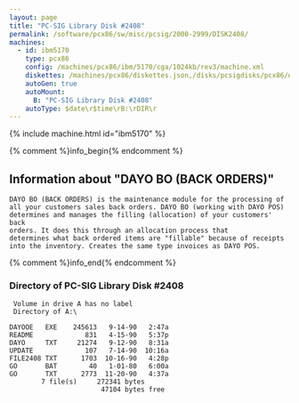 ```yaml
---
layout: page
title: "PC-SIG Library Disk #2408"
permalink: /software/pcx86/sw/misc/pcsig/2000-2999/DISK2408/
machines:
  - id: ibm5170
    type: pcx86
    config: /machines/pcx86/ibm/5170/cga/1024kb/rev3/machine.xml
    diskettes: /machines/pcx86/diskettes.json,/disks/pcsigdisks/pcx86/diskettes.json
    autoGen: true
    autoMount:
      B: "PC-SIG Library Disk #2408"
    autoType: $date\r$time\rB:\rDIR\r
---
```


{% include machine.html id="ibm5170" %}

{% comment %}info_begin{% endcomment %}

## Information about "DAYO BO (BACK ORDERS)"

    DAYO BO (BACK ORDERS) is the maintenance module for the processing of
    all your customers sales back orders. DAYO BO (working with DAYO POS)
    determines and manages the filling (allocation) of your customers' back
    orders. It does this through an allocation process that
    determines what back ordered items are "fillable" because of receipts
    into the inventory. Creates the same type invoices as DAYO POS.
{% comment %}info_end{% endcomment %}


### Directory of PC-SIG Library Disk #2408

     Volume in drive A has no label
     Directory of A:\

    DAYOOE   EXE    245613   9-14-90   2:47a
    README             831   4-15-90   5:37p
    DAYO     TXT     21274   9-12-90   8:31a
    UPDATE             107   7-14-90  10:16a
    FILE2408 TXT      1703  10-16-90   4:28p
    GO       BAT        40   1-01-80   6:00a
    GO       TXT      2773  11-20-90   4:37a
            7 file(s)     272341 bytes
                           47104 bytes free
